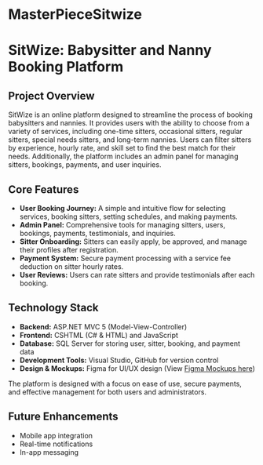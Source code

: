 # MasterPieceSitwize

# SitWize: Babysitter and Nanny Booking Platform

## Project Overview
SitWize is an online platform designed to streamline the process of booking babysitters and nannies. It provides users with the ability to choose from a variety of services, including one-time sitters, occasional sitters, regular sitters, special needs sitters, and long-term nannies. Users can filter sitters by experience, hourly rate, and skill set to find the best match for their needs. Additionally, the platform includes an admin panel for managing sitters, bookings, payments, and user inquiries.

## Core Features
- **User Booking Journey:** A simple and intuitive flow for selecting services, booking sitters, setting schedules, and making payments.
- **Admin Panel:** Comprehensive tools for managing sitters, users, bookings, payments, testimonials, and inquiries.
- **Sitter Onboarding:** Sitters can easily apply, be approved, and manage their profiles after registration.
- **Payment System:** Secure payment processing with a service fee deduction on sitter hourly rates.
- **User Reviews:** Users can rate sitters and provide testimonials after each booking.

## Technology Stack
- **Backend:** ASP.NET MVC 5 (Model-View-Controller)
- **Frontend:** CSHTML (C# & HTML) and JavaScript
- **Database:** SQL Server for storing user, sitter, booking, and payment data
- **Development Tools:** Visual Studio, GitHub for version control
- **Design & Mockups:** Figma for UI/UX design (View [Figma Mockups here](https://www.figma.com/design/94UDjWiZMMUHAReJrJyygw/portfolio-mockup-and-wireframe?node-id=57-2&node-type=canvas&t=wCXljku3RAJ5zx7K-0))

The platform is designed with a focus on ease of use, secure payments, and effective management for both users and administrators.

## Future Enhancements
- Mobile app integration
- Real-time notifications
- In-app messaging
